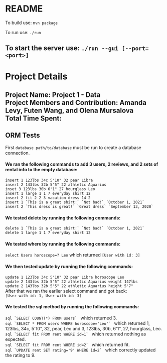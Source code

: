 # README
To build use:
`mvn package`

To run use:
`./run`

To start the server use:
`./run --gui [--port=<port>]`
---
# Project Details
Project Name: Project 1 - Data \
Project Members and Contribution: Amanda Levy, Futen Wang, and Olena Mursalova\
Total Time Spent: 
---
## ORM Tests
First `database path/to/database` must be run to create a database connection. 
#### We ran the following commands to add 3 users, 2 reviews, and 2 sets of rental info to the empty database:
`insert 1 123lbs 34c 5'10" 32 pear Libra` \
`insert 2 143lbs 32b 5'5" 22 athletic Aquarius` \
`inset 3 123lbs 30b 6'1" 27 hourglass Leo` \
`insert 1 large 1 1 7 everyday shirt 12` \
`insert 2 fit 2 2 3 vacation dress 14 2` \
``insert 1 `This is a great shirt!` `Not bad!` `October 1, 2021` `` \
``insert 2 `This dress is great!` `Great dress` `September 13, 2020` `` 
#### We tested delete by running the following commands: 
``delete 1 `This is a great shirt!` `Not bad!` `October 1, 2021` `` \
`delete 1 large 1 1 7 everyday shirt 12` 
#### We tested where by running the following commands: 
`select Users horoscope=? Leo` which returned `[User with id: 3]` 
#### We then tested update by running the following commands: 
`update 1 123lbs 34c 5'10" 32 pear Libra horoscope Leo` \
`update 2 143lbs 32b 5'5" 22 athletic Aquarius weight 147lbs` \
`update 2 143lbs 32b 5'5" 22 athletic Aquarius height 5'7"` \
After that we ran the earlier select command and got back: \
`[User with id: 1, User with id: 3]` 
#### We tested the sql method by running the following commands: 
``sql `SELECT COUNT(*) FROM users` `` which returned 3. \
``sql `SELECT * FROM users WHERE horoscope='Leo'` `` which returned 1, 123lbs, 34c, 5'10", 32, pear, Leo
and 3, 123lbs, 30b, 6'1", 27, hourglass, Leo. \
``sql `SELECT fit FROM rent WHERE id=1` `` which returned nothing as expected. \
``sql `SELECT fit FROM rent WHERE id=2` `` which returned fit. \
``sql `UPDATE rent SET rating='9' WHERE id=2` `` which correctly updated the rating to 9.